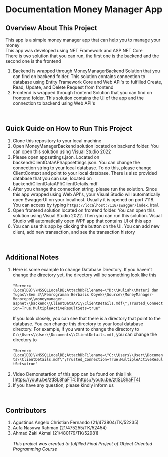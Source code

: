 # Documentation Money Manager App

## Overview About This Project
This app is a simple money manager app that can help you to manage your money <br>
This app was developed using NET Framework and ASP NET Core <br>
There is two solution that you can run, the first one is the backend and the second one is the frontend <br>
1. Backend is wrapped through MoneyManagerBackend Solution that you can find on backend folder. This solution contains connection to database using Entity Framework Core and Web API's to fulfilled Create, Read, Update, and Delete Request from frontend <br>
2. Frontend is wrapped through frontend Solution that you can find on frontend folder. This solution contains the UI of the app and the connection to backend using Web API's <br>

<br>

## Quick Quide on How to Run This Project
1. Clone this repository to your local machine <br>
2. Open MoneyManagerBackend solution located on backend folder. You can open this solution using Visual Studio 2022<br>
3. Please open appsettings.json. Located on backend/ClientDataAPI/appsettings.json. You can change the connection string to your local database. To do this, please change ClientContext and point to your local database. There is also provided database that you can use, located on backend/ClientDataAPI/ClientDetails.mdf<br>
4. After you change the connection string, please run the solution. Since this app wrapped using Web API's, your Visual Studio will automatically open SwaggerUI on your localhost. Usually it is opened on port 7118. You can access by typing `https://localhost:7118/swagger/index.html`<br>
5. Open frontend solution located on frontend folder. You can open this solution using Visual Studio 2022. Then you can run this solution. Visual Studio will automatically open WPF app that contains UI of this app<br>
6. You can use this app by clicking the button on the UI. You can add new client, add new transaction, and see the transaction history<br>

<br>

## Additional Notes
1. Here is some example to change Database Directory. If you haven't change the directory yet, the directory will be something look like this <br><br>
`"Server=(LocalDB)\\MSSQLLocalDB;AttachDbFilename=\"D:\\Kuliah\\Materi dan Tugas\\Sem 3\\Pemrograman Berbasis Obyek\\Source\\MoneyManager-Monorepo\\moneymanager-aspnet\\backend\\ClientDataAPI\\ClientDetails.mdf\";Trusted_Connection=True;MultipleActiveResultSets=true"` <br><br>
If you look closely, you can see that there is a directory that point to the database. You can change this directory to your local database directory. For example, if you want to change the directory to `C:\\Users\\User\\Documents\\ClientDetails.mdf`, you can change the directory to <br><br>
`"Server=(LocalDB)\\MSSQLLocalDB;AttachDbFilename=\"C:\\Users\\User\\Documents\\ClientDetails.mdf\";Trusted_Connection=True;MultipleActiveResultSets=true"` <br> <br>
2. Video Demonstartion of this app can be found on this link [https://youtu.be/ztISL8haFT4](https://youtu.be/ztISL8haFT4)
3. If you have any question, please kindly inform us

<br>

## Contributors
1. Agustinus Angelo Christian Fernando (21/473804/TK/52235)
2. Aufa Nasywa Rahman (21/475255/TK/52454)
3. Ahmad Zaki Akmal (21/480179/TK/52981)
<br><br>
<i>This project was created to fulfilled Final Project of Object Oriented Programming Course</i>
